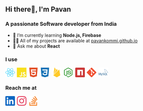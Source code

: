 ## Hi there👋, I'm Pavan
### A passionate Software developer from India

- 🌱 I’m currently learning **Node.js, Firebase**
- 👨‍💻 All of my projects are available at [pavankommi.github.io](https://pavankommi.github.io/)
- 💬 Ask me about **React**

### I use
<p align="left">
    <a href="https://reactnative.dev/" target="blank"><img align="center" src="https://raw.githubusercontent.com/pavankommi/pavankommi/e36979c17fd56cf8c69dbc32eff1b608ac122ad7/assets/icons/React.svg" alt="reactnative" height="30" width="30" /></a>&thinsp;
    <a href="https://www.javascript.com/" target="blank"><img align="center" src="https://raw.githubusercontent.com/pavankommi/pavankommi/e36979c17fd56cf8c69dbc32eff1b608ac122ad7/assets/icons/javaScript.svg" alt="javascript" height="30" width="30" /></a>&thinsp;
    <a href="https://developer.mozilla.org/en-US/docs/Web/HTML" target="blank"><img align="center" src="https://raw.githubusercontent.com/pavankommi/pavankommi/e36979c17fd56cf8c69dbc32eff1b608ac122ad7/assets/icons/html.svg" alt="HTML" height="30" width="30" /></a>&thinsp;
    <a href="https://developer.mozilla.org/en-US/docs/Web/CSS" target="blank"><img align="center" src="https://raw.githubusercontent.com/pavankommi/pavankommi/e36979c17fd56cf8c69dbc32eff1b608ac122ad7/assets/icons/css.svg" alt="CSS" height="30" width="30" /></a>&thinsp;
    <a href="https://firebase.google.com/" target="blank"><img align="center" src="https://raw.githubusercontent.com/pavankommi/pavankommi/e36979c17fd56cf8c69dbc32eff1b608ac122ad7/assets/icons/firebase.svg" alt="firebase" height="30" width="30" /></a>&thinsp;
    <a href="https://nodejs.org/en/" target="blank"><img align="center" src="https://raw.githubusercontent.com/pavankommi/pavankommi/e36979c17fd56cf8c69dbc32eff1b608ac122ad7/assets/icons/Node.js.svg" alt="nodejs" height="30" width="30" /></a>&thinsp;
    <a href="https://www.npmjs.com/" target="blank"><img align="center" src="https://raw.githubusercontent.com/pavankommi/pavankommi/e36979c17fd56cf8c69dbc32eff1b608ac122ad7/assets/icons/npm.svg" alt="npmjs" height="30" width="30" /></a>&thinsp;
    <a href="https://git-scm.com/" target="blank"><img align="center" src="https://raw.githubusercontent.com/pavankommi/pavankommi/e36979c17fd56cf8c69dbc32eff1b608ac122ad7/assets/icons/git.svg" alt="git" height="30" width="30" /></a>&thinsp;
    <a href="https://www.mysql.com/" target="blank"><img align="center" src="https://raw.githubusercontent.com/pavankommi/pavankommi/e36979c17fd56cf8c69dbc32eff1b608ac122ad7/assets/icons/mysql.svg" alt="mysql" height="30" width="30" /></a>&thinsp;
</p>

### Reach me at
<p align="left">
<a href="https://www.linkedin.com/in/pavankommi/" target="blank"><img align="center" src="https://raw.githubusercontent.com/pavankommi/pavankommi/e36979c17fd56cf8c69dbc32eff1b608ac122ad7/assets/icons/LinkedIn.svg" alt="linkedin/pavankommi" height="30" width="30" /></a>&thinsp;
<a href="https://www.instagram.com/pavankommi/" target="blank"><img align="center" src="https://raw.githubusercontent.com/pavankommi/pavankommi/e36979c17fd56cf8c69dbc32eff1b608ac122ad7/assets/icons/Instagram.svg" alt="instagram/pavankommi" height="30" width="30" /></a>&thinsp;
<a href="https://stackoverflow.com/users/17376691/pavankommi" target="blank"><img align="center" src="https://raw.githubusercontent.com/pavankommi/pavankommi/e36979c17fd56cf8c69dbc32eff1b608ac122ad7/assets/icons/Stack%20Overflow.svg" alt="stackoverflow/pavankommi" height="30" width="30" /></a>
</p>

